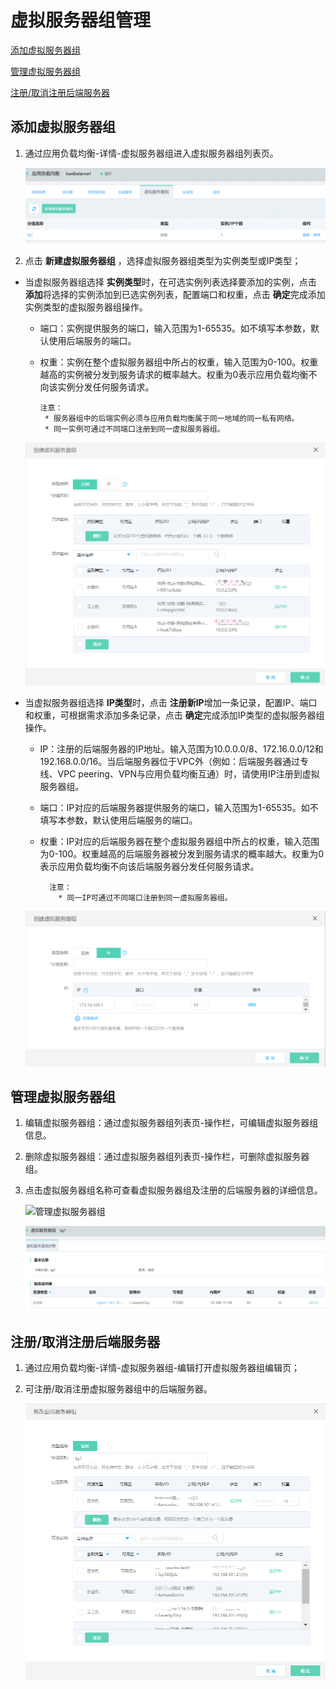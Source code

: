 # 虚拟服务器组管理

[添加虚拟服务器组](targetgroup-management#user-content-1)

[管理虚拟服务器组](targetgroup-management#user-content-2)

[注册/取消注册后端服务器](targetgroup-management#user-content-3)


## 添加虚拟服务器组
<div id="user-content-1"></div>

1. 通过应用负载均衡-详情-虚拟服务器组进入虚拟服务器组列表页。

	![虚拟服务器组列表页](../../../../image/Networking/ALB/ALB-034.png)

1. 点击 **新建虚拟服务器组** ，选择虚拟服务器组类型为实例类型或IP类型；

- 当虚拟服务器组选择 **实例类型**时，在可选实例列表选择要添加的实例，点击 **添加**将选择的实例添加到已选实例列表，配置端口和权重，点击 **确定**完成添加实例类型的虚拟服务器组操作。 

    - 端口：实例提供服务的端口，输入范围为1-65535。如不填写本参数，默认使用后端服务的端口。

    - 权重：实例在整个虚拟服务器组中所占的权重，输入范围为0-100。权重越高的实例被分发到服务请求的概率越大。权重为0表示应用负载均衡不向该实例分发任何服务请求。

          注意：
           * 服务器组中的后端实例必须与应用负载均衡属于同一地域的同一私有网络。
           * 同一实例可通过不同端口注册到同一虚拟服务器组。
	   
    ![添加实例类型虚拟服务器组](../../../../image/Networking/ALB/ALB-050.png)

- 当虚拟服务器组选择 **IP类型**时，点击 **注册新IP**增加一条记录，配置IP、端口和权重，可根据需求添加多条记录，点击 **确定**完成添加IP类型的虚拟服务器组操作。 

    - IP：注册的后端服务器的IP地址。输入范围为10.0.0.0/8、172.16.0.0/12和192.168.0.0/16。当后端服务器位于VPC外（例如：后端服务器通过专线、VPC peering、VPN与应用负载均衡互通）时，请使用IP注册到虚拟服务器组。

    - 端口：IP对应的后端服务器提供服务的端口，输入范围为1-65535。如不填写本参数，默认使用后端服务的端口。

    - 权重：IP对应的后端服务器在整个虚拟服务器组中所占的权重，输入范围为0-100。权重越高的后端服务器被分发到服务请求的概率越大。权重为0表示应用负载均衡不向该后端服务器分发任何服务请求。

            注意：
              * 同一IP可通过不同端口注册到同一虚拟服务器组。
	      
    ![添加IP类型虚拟服务器组](../../../../image/Networking/ALB/ALB-035.png)
    
## 管理虚拟服务器组
<div id="user-content-2"></div>

1. 编辑虚拟服务器组：通过虚拟服务器组列表页-操作栏，可编辑虚拟服务器组信息。

1. 删除虚拟服务器组：通过虚拟服务器组列表页-操作栏，可删除虚拟服务器组。

1. 点击虚拟服务器组名称可查看虚拟服务器组及注册的后端服务器的详细信息。

	![管理虚拟服务器组](../../../../image/Networking/ALB/ALB-037.png)

	![查看虚拟服务器组](../../../../image/Networking/ALB/ALB-036.png)
		
## 注册/取消注册后端服务器
<div id="user-content-3"></div>

1. 通过应用负载均衡-详情-虚拟服务器组-编辑打开虚拟服务器组编辑页；

1. 可注册/取消注册虚拟服务器组中的后端服务器。

	![修改虚拟服务器组](../../../../image/Networking/ALB/ALB-096.png)
